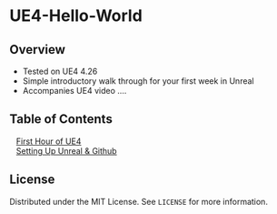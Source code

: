 # UE4-Hello-World

<!-- OVERVIEW -->
## Overview
* Tested on UE4 4.26
* Simple introductory walk through for your first week in Unreal
* Accompanies UE4 video ....

<!-- TOC -->
## Table of Contents
<kbd></kbd> &nbsp;&nbsp; [First Hour of UE4]() <br>
<kbd></kbd> &nbsp;&nbsp; [Setting Up Unreal & Github](setting-up/README.md)

<!-- LICENSE -->
## License

Distributed under the MIT License. See `LICENSE` for more information.

